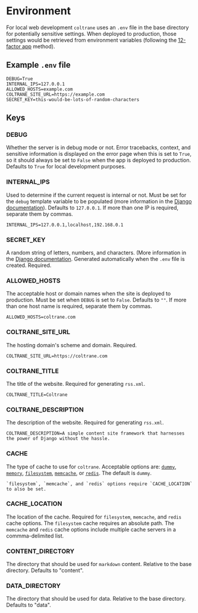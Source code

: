 # Environment

For local web development `coltrane` uses an `.env` file in the base directory for potentially sensitive settings. When deployed to production, those settings would be retrieved from environment variables (following the [12-factor app](https://12factor.net/config) method).

## Example `.env` file

```shell
DEBUG=True
INTERNAL_IPS=127.0.0.1
ALLOWED_HOSTS=example.com
COLTRANE_SITE_URL=https://example.com
SECRET_KEY=this-would-be-lots-of-random-characters
```

## Keys

### DEBUG

Whether the server is in debug mode or not. Error tracebacks, context, and sensitive information is displayed on the error page when this is set to `True`, so it should always be set to `False` when the app is deployed to production. Defaults to `True` for local development purposes.

### INTERNAL_IPS

Used to determine if the current request is internal or not. Must be set for the `debug` template variable to be populated (more information in the [Django documentation](https://docs.djangoproject.com/en/stable/ref/settings/#internal-ips)). Defaults to `127.0.0.1`. If more than one IP is required, separate them by commas.

```shell
INTERNAL_IPS=127.0.0.1,localhost,192.168.0.1
```

### SECRET_KEY

A random string of letters, numbers, and characters. (More information in the [Django documentation](https://docs.djangoproject.com/en/stable/ref/settings/#std:setting-SECRET_KEY). Generated automatically when the `.env` file is created. Required.

### ALLOWED_HOSTS

The acceptable host or domain names when the site is deployed to production. Must be set when `DEBUG` is set to `False`. Defaults to `""`. If more than one host name is required, separate them by commas.

```shell
ALLOWED_HOSTS=coltrane.com
```

### COLTRANE_SITE_URL

The hosting domain's scheme and domain. Required.

```shell
COLTRANE_SITE_URL=https://coltrane.com
```

### COLTRANE_TITLE

The title of the website. Required for generating `rss.xml`.

```shell
COLTRANE_TITLE=Coltrane
```

### COLTRANE_DESCRIPTION

The description of the website. Required for generating `rss.xml`.

```shell
COLTRANE_DESCRIPTION=A simple content site framework that harnesses the power of Django without the hassle.
```

### CACHE

The type of cache to use for `coltrane`. Acceptable options are: [`dummy`](https://docs.djangoproject.com/en/stable/topics/cache/#dummy-caching-for-development), [`memory`](https://docs.djangoproject.com/en/stable/topics/cache/#local-memory-caching), [`filesystem`](https://docs.djangoproject.com/en/stable/topics/cache/#filesystem-caching), [`memcache`](https://docs.djangoproject.com/en/stable/topics/cache/#memcached), or [`redis`](https://docs.djangoproject.com/en/stable/topics/cache/#redis). The default is `dummy`.

```{note}
`filesystem`, `memcache`, and `redis` options require `CACHE_LOCATION` to also be set.
```

### CACHE_LOCATION

The location of the cache. Required for `filesystem`, `memcache`, and `redis` cache options. The `filesystem` cache requires an absolute path. The `memcache` and `redis` cache options include multiple cache servers in a commma-delimited list.

### CONTENT_DIRECTORY

The directory that should be used for `markdown` content. Relative to the base directory. Defaults to "content".

### DATA_DIRECTORY

The directory that should be used for data. Relative to the base directory. Defaults to "data".
